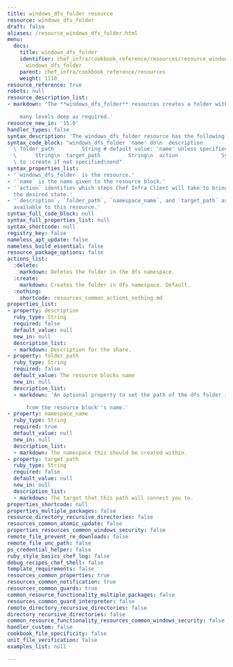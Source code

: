 ```yaml
---
title: windows_dfs_folder resource
resource: windows_dfs_folder
draft: false
aliases: /resource_windows_dfs_folder.html
menu:
  docs:
    title: windows_dfs_folder
    identifier: chef_infra/cookbook_reference/resources/resource_windows_dfs_folder.md
      windows_dfs_folder
    parent: chef_infra/cookbook_reference/resources
    weight: 1110
resource_reference: true
robots: null
resource_description_list:
- markdown: 'The **windows_dfs_folder** resources creates a folder within dfs as

    many levels deep as required.'
resource_new_in: '15.0'
handler_types: false
syntax_description: 'The windows_dfs_folder resource has the following syntax:'
syntax_code_block: "windows_dfs_folder 'name' do\n  description         String\n \
  \ folder_path         String # default value: 'name' unless specified\n  namespace_name\
  \      String\n  target_path         String\n  action              Symbol # defaults\
  \ to :create if not specified\nend"
syntax_properties_list:
- '`windows_dfs_folder` is the resource.'
- '`name` is the name given to the resource block.'
- '`action` identifies which steps Chef Infra Client will take to bring the node into
  the desired state.'
- '`description`, `folder_path`, `namespace_name`, and `target_path` are the properties
  available to this resource.'
syntax_full_code_block: null
syntax_full_properties_list: null
syntax_shortcode: null
registry_key: false
nameless_apt_update: false
nameless_build_essential: false
resource_package_options: false
actions_list:
  :delete:
    markdown: Deletes the folder in the dfs namespace.
  :create:
    markdown: Creates the folder in dfs namespace. Default.
  :nothing:
    shortcode: resources_common_actions_nothing.md
properties_list:
- property: description
  ruby_type: String
  required: false
  default_value: null
  new_in: null
  description_list:
  - markdown: Description for the share.
- property: folder_path
  ruby_type: String
  required: false
  default_value: The resource blocks name
  new_in: null
  description_list:
  - markdown: 'An optional property to set the path of the dfs folder if it differs

      from the resource block''s name.'
- property: namespace_name
  ruby_type: String
  required: true
  default_value: null
  new_in: null
  description_list:
  - markdown: The namespace this should be created within.
- property: target_path
  ruby_type: String
  required: false
  default_value: null
  new_in: null
  description_list:
  - markdown: The target that this path will connect you to.
properties_shortcode: null
properties_multiple_packages: false
resource_directory_recursive_directories: false
resources_common_atomic_update: false
properties_resources_common_windows_security: false
remote_file_prevent_re_downloads: false
remote_file_unc_path: false
ps_credential_helper: false
ruby_style_basics_chef_log: false
debug_recipes_chef_shell: false
template_requirements: false
resources_common_properties: true
resources_common_notification: true
resources_common_guards: true
common_resource_functionality_multiple_packages: false
resources_common_guard_interpreter: false
remote_directory_recursive_directories: false
directory_recursive_directories: false
common_resource_functionality_resources_common_windows_security: false
handler_custom: false
cookbook_file_specificity: false
unit_file_verification: false
examples_list: null

---
```

